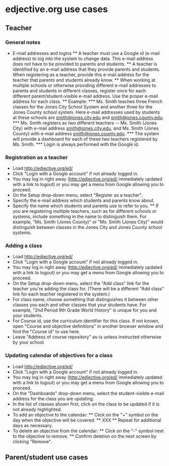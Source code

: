# edjective.org use cases

## Teacher

### General notes

* E-mail addresses and logins
** A teacher must use a Google id (e-mail address) to log into the system to change data.  This e-mail address does not have to be provided to parents and students.
** A teacher is identified by an e-mail address that they provide parents and students.  When registering as a teacher, provide this e-mail address for the teacher that parents and students already know.
** When working at multiple schools or otherwise providing different e-mail addresses to parents and students in different classes, register once
for each different parent/student-visible e-mail address.  Use the proper e-mail address for each class.
** Example:
*** Ms. Smith teaches three French classes for the Jones City School System and another three for the Jones County school system.  Here e-mail
addresses used by students at these schools are smith@jones.city.edu and smith@jones.county.edu.
*** Ms. Smith registers as two different teachers -- Ms. Smith (Jones City) with e-mail address smith@jones.city.edu, and Ms. Smith (Jones County) with
e-mail address smith@jones.county.edu.
*** The system will provide a dashboard for each of these two teachers registered by Ms. Smith.
*** Login is always performed with the Google id.

### Registration as a teacher

* Load http://edjective.org/ed/
* Click "Login with a Google account" if not already logged in.
* You may log in right away (http://edjective.org/ed/ immediately updated with a link to logout) or you may get a menu from Google allowing you to proceed.
* On the Setup drop-down menu, select "Register as a teacher".
* Specify the e-mail address which students and parents know about.
* Specify the name which students and parents use to refer to you.
** If you are registering multiple teachers, such as for different schools or systems, include something in the name to distinguish them.  For example, "Ms. Smith (Jones County)"
or "Ms. Smith (Jones City)" would distinguish between classes in the Jones City and Jones County school systems.

### Adding a class

* Load http://edjective.org/ed/
* Click "Login with a Google account" if not already logged in.
* You may log in right away (http://edjective.org/ed/ immediately updated with a link to logout) or you may get a menu from Google allowing you to proceed.
* On the Setup drop-down menu, select the "Add class" link for the teacher you're adding the class for.  (There will be a different "Add class" link for each teacher registered in the system.)
* For class name, choose something that distinguishes it between other classes you each and other classes that your students have.  For example, "2nd Period 9th Grade World History"
is unique for you and your students.
* For Course id, use the curriculum identifier for this class.  If not known, open "Course and objective definitions" in another browser window and find the "Course id" to use here.
* Leave "Address of course repository" as-is unless instructed otherwise by your school.

### Updating calendar of objectives for a class

* Load http://edjective.org/ed/
* Click "Login with a Google account" if not already logged in.
* You may log in right away (http://edjective.org/ed/ immediately updated with a link to logout) or you may get a menu from Google allowing you to proceed.
* On the "Dashboards" drop-down menu, select the student-visible e-mail address for the class you are updating.
* In the list of classes shown first, click on the class to be updated if it is not already highlighted.
* To add an objective to the calendar:
** Click on the "+" symbol on the day when the objective will be covered.
** XXX
** Repeat for additional days as necessary.
* To delete an objective from the calendar:
** Click on the "-" symbol next to the objective to remove.
** Confirm deletion on the next screen by clicking "Remove".

## Parent/student use cases
